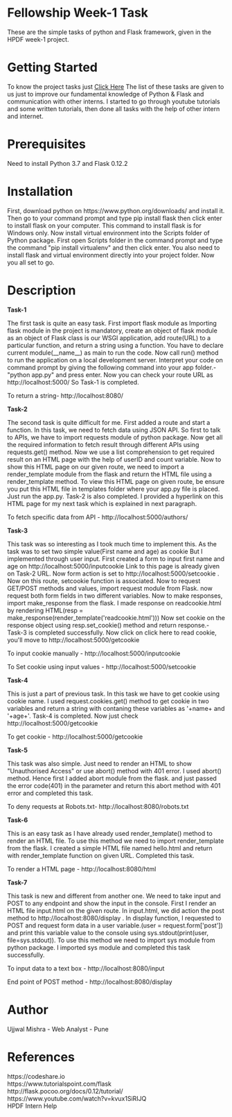 <h1>Fellowship Week-1 Task</h1>

<p>These are the simple tasks of python and Flask framework, given in the HPDF week-1 project.</p>

<h1>Getting Started</h1>

<p>To know the project tasks just <a href="https://docs.google.com/document/d/1cnCbFkgn-A7pSONDTX9AlIzaqyWlZFZAT4xncfAYXcc/edit?ts=5a1e8781#">Click Here</a> The list of these tasks are given to us just to improve our fundamental knowledge of Python & Flask and communication with other interns. I started to go through youtube tutorials and some written tutorials, then done all tasks with the help of other intern and internet.</p>

<h1>Prerequisites</h1>

<p>Need to install Python 3.7 and Flask 0.12.2</p>

<h1>Installation</h1> 

<p>First, download python on https://www.python.org/downloads/ and install it. Then go to your command prompt and type pip install flask then click enter to install flask on your computer. This command to install flask is for Windows only. Now install virtual environment into the Scripts folder of Python package. First open Scripts folder in the command prompt and type the command "pip install virtualenv" and then click enter. You also need to install flask and virtual environment directly into your project folder. Now you all set to go.</p>

<h1>Description</h2>

<p><strong>Task-1</strong></p>

<p>The first task is quite an easy task. First import flask module as Importing flask module in the project is mandatory, create an object of flask module as an object of Flask class is our WSGI application, add route(URL) to a particular function, and return a string using a function. You have to declare current module(__name__) as main to run the code. Now call run() method to run the application on a local development server. Interpret your code on command prompt by giving the following command into your app folder.- "python app.py" and press enter. Now you can check your route URL as http://localhost:5000/ So Task-1 is completed.</p>
<p>To return a string- http://localhost:8080/</p> 

<p><strong>Task-2</strong></p>

<p>The second task is quite difficult for me. First added a route and start a function. In this task, we need to fetch data using JSON API. So first to talk to APIs, we have to import requests module of python package. Now get all the required information to fetch result through different APIs using requests.get() method. Now we use a list comprehension to get required result on an HTML page with the help of userID and count variable. Now to show this HTML page on our given route, we need to import a render_template module from the flask and return the HTML file using a render_template method. To view this HTML page on given route, be ensure you put this HTML file in templates folder where your app.py file is placed. Just run the app.py. Task-2 is also completed. I provided a hyperlink on this HTML page for my next task which is explained in next paragraph. </p>
<p>To fetch specific data from API - http://localhost:5000/authors/ </p>

<p><strong>Task-3</strong></p>

<p>This task was so interesting as I took much time to implement this. As the task was to set two simple value(First name and age) as cookie But I implemented through user input. First created a form to input first name and age on http://localhost:5000/inputcookie Link to this page is already given on Task-2 URL. Now form action is set to http://localhost:5000/setcookie . Now on this route, setcookie function is associated. Now to request GET/POST methods and values, import request module from Flask. now request both form fields in two different variables. Now to make responses, import make_response from the flask. I made response on readcookie.html by rendering HTML(resp = make_response(render_template('readcookie.html'))) Now set cookie on the response object using resp.set_cookie() method and return response.- Task-3 is completed successfully. Now click on click here to read cookie, you'll move to http://localhost:5000/getcookie  </p>
<p>To input cookie manually - http://localhost:5000/inputcookie </p>
<p>To Set cookie using input values - http://localhost:5000/setcookie </p>

<p><strong>Task-4</strong></p>

<p>This is just a part of previous task. In this task we have to get cookie using cookie name. I used request.cookies.get() method to get cookie in two variables and return a string with contaning these variables as '+name+ and '+age+'. Task-4 is completed. Now just check http://localhost:5000/getcookie </p>
<p>To get cookie - http://localhost:5000/getcookie </p>

<p><strong>Task-5</strong></p>

<p>This task was also simple. Just need to render an HTML to show "Unauthorised Access" or use abort() method with 401 error. I used abort() method. Hence first I added abort module from the flask. and just passed the error code(401) in the parameter and return this abort method with 401 error and completed this task. </p>
<p>To deny requests at Robots.txt- http://localhost:8080/robots.txt </p>

<p><strong>Task-6</strong></p>

<p>This is an easy task as I have already used render_template() method to render an HTML file. To use this method we need to import render_template from the flask. I created a simple HTML file named hello.html and return with render_template function on given URL. Completed this task.</p>
<p>To render a HTML page - http://localhost:8080/html </p>

<p><strong>Task-7</strong></p>

<p>This task is new and different from another one. We need to take input and POST to any endpoint and show the input in the console. First I render an HTML file input.html on the given route. In input.html, we did action the post method to http://localhost:8080/display . In display function, I requested to POST and request form data in a user variable.(user = request.form['post']) and print this variable value to the console using sys.stdout(print(user, file=sys.stdout)). To use this method we need to import sys module from python package. I imported sys module and completed this task successfully.</p>
<p>To input data to a text box - http://localhost:8080/input </p>
<p>End point of POST method - http://localhost:8080/display </p>

<h1>Author</h1>

<p>Ujjwal Mishra - Web Analyst - Pune</p>

<h1>References</h1>

<p>https://codeshare.io <br> https://www.tutorialspoint.com/flask <br> http://flask.pocoo.org/docs/0.12/tutorial/ <br> https://www.youtube.com/watch?v=kvux1SiRIJQ <br> HPDF Intern Help</p>
